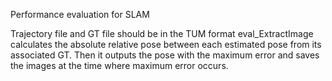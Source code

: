 Performance evaluation for SLAM

Trajectory file and GT file should be in the TUM format eval_ExtractImage calculates the absolute relative pose between each estimated pose from its associated GT. Then it outputs the pose with the maximum error and saves the images at the time where maximum error occurs.